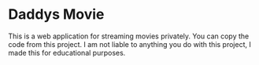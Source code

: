 # Daddys Movie
 This is a web application for streaming movies privately. You can copy the code from this project. I am not liable to anything you do with this project, I made this for educational purposes.

